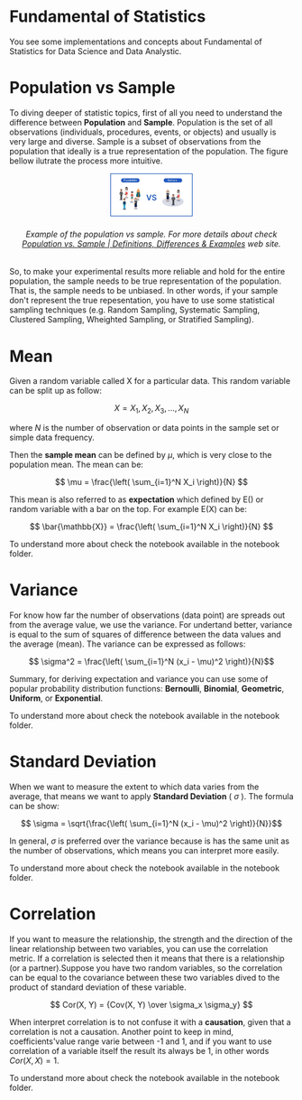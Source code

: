 #  Fundamental of Statistics

You see some implementations and concepts about Fundamental of Statistics for Data Science and Data Analystic.

# Population vs Sample

To diving deeper of statistic topics, first of all you need to understand the difference between **Population** and **Sample**. Population is the set of all observations (individuals, procedures, events, or objects) and usually is very large and diverse. Sample is a subset of observations from the population that ideally is a true representation of the population. The figure bellow ilutrate the process more intuitive.


<p align="center">
<img src="population-vs-sample.jpeg" width="29%" height="30%"></p>
<h6 align="center"> Example of the population vs sample. For more details about check <a href="https://www.scribbr.com/methodology/population-vs-sample/#:~:text=A%20population%20is%20the%20entire,t%20always%20refer%20to%20people.">Population vs. Sample | Definitions, Differences & Examples</a> web site.</h6>

So, to make your experimental results more reliable and hold for the entire population, the sample needs to be true representation of the population. That is, the sample needs to be unbiased. In other words, if your sample don't represent the true repesentation, you have to use some statistical sampling techniques (e.g. Random Sampling, Systematic Sampling, Clustered Sampling, Wheighted Sampling, or Stratified Sampling).

# Mean

Given a random variable called X for a particular data. This random variable can be split up as follow:

$$ X = X_{1}, X_{2}, X_{3}, ..., X_{N} $$

where $N$ is the number of observation or data points in the sample set or simple data frequency.

Then the **sample mean** can be defined by $\mu$, which is very close to the population mean. The mean can be:

$$ \mu = \frac{\left( \sum_{i=1}^N X_i \right)}{N} $$

This mean is also referred to as **expectation** which defined by E() or random variable with a bar on the top. For example E(X) can be:

$$ \bar{\mathbb{X}} = \frac{\left( \sum_{i=1}^N X_i \right)}{N} $$ 

To understand more about check the notebook available in the notebook folder.

# Variance

For know how far the number of observations (data point) are spreads out from the average value, we use the variance. For undertand better, variance is equal to the sum of squares of difference between the data values and the average (mean). The variance can be expressed as follows:

$$ \sigma^2 = \frac{\left( \sum_{i=1}^N (x_i - \mu)^2 \right)}{N}$$

Summary, for deriving expectation and variance you can use some of popular probability distribution functions: **Bernoulli**, **Binomial**, **Geometric**, **Uniform**, or **Exponential**.

To understand more about check the notebook available in the notebook folder.

# Standard Deviation

When we want to measure the extent to which data varies from the average, that means we want to apply **Standard Deviation** ( $\sigma$ ). The formula can be show:

$$ \sigma = \sqrt{\frac{\left( \sum_{i=1}^N (x_i - \mu)^2 \right)}{N}}$$

In general, $\sigma$ is preferred over the variance because is has the same unit as the number of observations, which means you can interpret more easily.

To understand more about check the notebook available in the notebook folder.

# Correlation

If you want to measure the relationship, the strength and the direction of the linear relationship between two variables, you can use the correlation metric. If a correlation is selected then it means that there is a relationship (or a partner).Suppose you have two random variables, so the correlation can be equal to the covariance between these two variables dived to the product of standard deviation of these variable.

$$ Cor(X, Y) = {Cov(X, Y) \over \sigma_x \sigma_y} $$

When interpret correlation is to not confuse it with a **causation**, given that a correlation is not a causation. Another point to keep in mind, coefficients'value range varie between -1 and 1, and if you want to use correlation of a variable itself the result its always be 1, in other words $Cor(X, X) = 1$.

To understand more about check the notebook available in the notebook folder.
